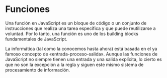 # Funciones

Una función en JavaScript es un bloque de código o un conjunto de instrucciones que realiza una tarea específica y que puede reutilizarse a voluntad. Por lo tanto, una función es uno de los building blocks fundamentales de JavaScript.

La informática (tal como la conocemos hasta ahora) está basada en el ya famoso concepto de «entrada-proceso-salida». Aunque las funciones de JavaScript no siempre tienen una entrada y una salida explícita, lo cierto es que no son la excepción a la regla y siguen este mismo sistema de procesamiento de información.